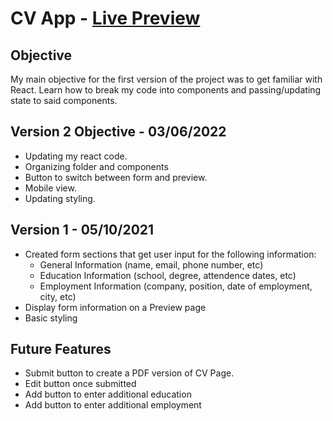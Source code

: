 # CV App - [Live Preview](https://robisonwebdev.github.io/cv-application/)

## Objective
My main objective for the first version of the project was to get familiar with React. Learn how to break my code into components and passing/updating state to said components.

## Version 2 Objective - 03/06/2022
- Updating my react code.
- Organizing folder and components
- Button to switch between form and preview.
- Mobile view.
- Updating styling.

## Version 1 - 05/10/2021
- Created form sections that get user input for the following information:
    - General Information (name, email, phone number, etc)
    - Education Information (school, degree, attendence dates, etc)
    - Employment Information (company, position, date of employment, city, etc)
- Display form information on a Preview page
- Basic styling

## Future Features
- Submit button to create a PDF version of CV Page.
- Edit button once submitted
- Add button to enter additional education
- Add button to enter additional employment